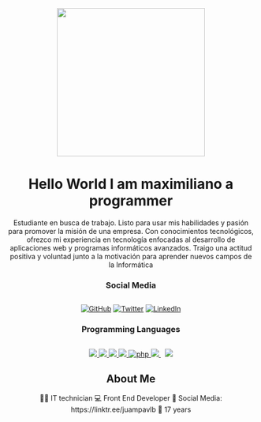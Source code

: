 <div id="header" align="center"> 
  <img src="https://media.giphy.com/media/qgQUggAC3Pfv687qPC/giphy.gif" width="300"/>
   <h1 align="center">Hello World I am maximiliano a programmer</h1> 
    <p align="center">
     Estudiante en busca de trabajo. Listo para usar mis habilidades y pasión para promover la misión de una empresa. Con conocimientos tecnológicos, ofrezco mi experiencia en tecnología enfocadas al desarrollo de aplicaciones web y programas informáticos avanzados. Traigo una actitud positiva y voluntad junto a la motivación para aprender nuevos campos de la Informática
    </p>
</div>  
<div align="center">  
  <h3 align="center">Social Media</h3> 
  <h2></h2>
 
  [![GitHub](https://img.shields.io/badge/GitHub-%2312100E.svg?&style=for-the-badge&logo=Github&logoColor=white)](https://github.com/Maximiliano17)
  [![Twitter](https://img.shields.io/badge/Twitter-%231DA1F2.svg?&style=for-the-badge&logo=twitter&logoColor=white)](https://twitter.com/maxicss)
  [![LinkedIn](https://img.shields.io/badge/LinkedIn-%230077B5.svg?&style=for-the-badge&logo=linkedin&logoColor=white)](https://www.linkedin.com/in/maximilianodossantos-front-end-web-developer-junior?lipi=urn%3Ali%3Apage%3Ad_flagship3_profile_view_base_contact_details%3B%2FgdDZ%2B6URFmzujlIfopmYQ%3D%3D)
  
</div>

<h3 align="center"> Programming Languages </h3>
  <h2></h2>
  
<p align="center"> 
    <a href="https://reactjs.org/" target="_blank"> <img src="https://img.icons8.com/color/48/000000/react-native.png"/> </a>
    <a href="https://developer.mozilla.org/en-US/docs/Web/JavaScript" target="_blank"> <img src="https://img.icons8.com/color/48/000000/javascript.png"/> </a> 
    <a href="https://www.w3.org/html/" target="_blank"> <img src="https://img.icons8.com/color/48/000000/html-5.png"/> </a> 
    <a href="https://www.w3schools.com/css/" target="_blank"> <img src="https://img.icons8.com/color/48/000000/css3.png"/> </a>
    <a href="https://www.php.net" target="_blank"> <img src="https://img.icons8.com/ios-filled/50/000000/php-logo.png" alt="php"/> </a> 
    <a style="padding-right:8px;" href="https://www.mysql.com/" target="_blank"> <img src="https://img.icons8.com/fluent/50/000000/mysql-logo.png"/> </a>
    <a href="https://git-scm.com/" target="_blank"> <img src="https://img.icons8.com/color/48/000000/git.png"/> </a> 
    
</p>

<div align="center">
<h2>About Me</h2>
👨‍💻 IT technician
💻 Front End Developer
🎯 Social Media: https://linktr.ee/juampavlb
🎂 17 years
</div>
